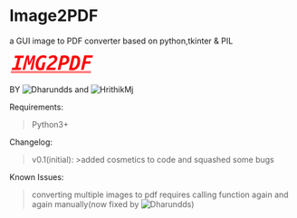 # Image2PDF
a GUI image to PDF converter based on python,tkinter & PIL



![alt text](https://github.com/HrithikMJ/Image2PDF/blob/main/Logo.png?raw=true)



BY ![Dharundds](https://github.com/Dharundds) and ![HrithikMj](https://github.com/HrithikMJ)

Requirements:
 
   >Python3+



Changelog:

  >v0.1(initial):
     >added cosmetics to code and squashed some bugs  




Known Issues: 

   >converting multiple images to pdf requires calling function again and again manually(now fixed by ![Dharundds](https://github.com/Dharundds))
